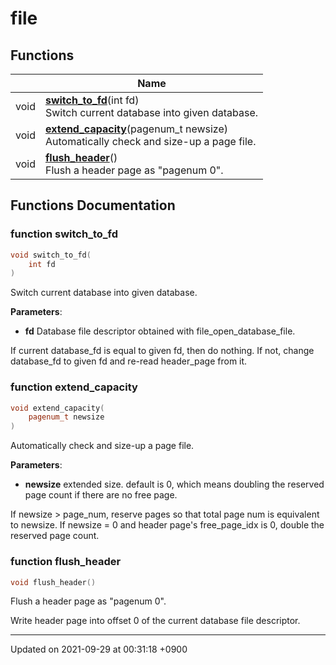 

# file



## Functions

|                | Name           |
| -------------- | -------------- |
| void | **[switch_to_fd](/Namespaces/file#function-switch_to_fd)**(int fd)<br>Switch current database into given database.  |
| void | **[extend_capacity](/Namespaces/file#function-extend_capacity)**(pagenum_t newsize)<br>Automatically check and size-up a page file.  |
| void | **[flush_header](/Namespaces/file#function-flush_header)**()<br>Flush a header page as "pagenum 0".  |


## Functions Documentation

### function switch_to_fd

```cpp
void switch_to_fd(
    int fd
)
```

Switch current database into given database. 

**Parameters**: 

  * **fd** Database file descriptor obtained with file_open_database_file. 


If current database_fd is equal to given fd, then do nothing. If not, change database_fd to given fd and re-read header_page from it.


### function extend_capacity

```cpp
void extend_capacity(
    pagenum_t newsize
)
```

Automatically check and size-up a page file. 

**Parameters**: 

  * **newsize** extended size. default is 0, which means doubling the reserved page count if there are no free page. 


If newsize > page_num, reserve pages so that total page num is equivalent to newsize. If newsize = 0 and header page's free_page_idx is 0, double the reserved page count.


### function flush_header

```cpp
void flush_header()
```

Flush a header page as "pagenum 0". 

Write header page into offset 0 of the current database file descriptor. 






-------------------------------

Updated on 2021-09-29 at 00:31:18 +0900
